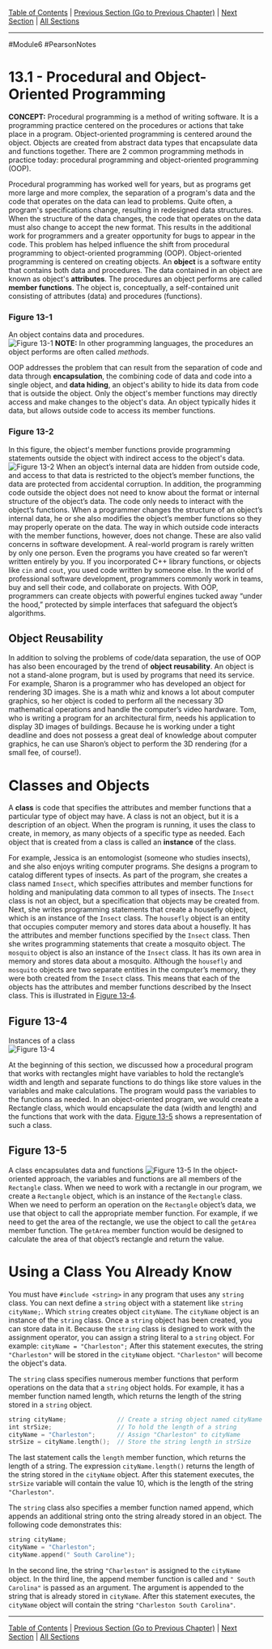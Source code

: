 [Table of Contents](/README.md) | [Previous Section (Go to Previous Chapter)](../../Module%205/Pearson%20Notes/12.11%20-%20Working%20with%20the%20File%20System.md) | [Next Section](13.2%20-%20Introduction%20to%20Classes.md) | [All Sections](/Module%206/Pearson%20Notes/)
***
#Module6 #PearsonNotes
# 13.1 - Procedural and Object-Oriented Programming
**CONCEPT:** Procedural programming is a method of writing software. It is a programming practice centered on the procedures or actions that take place in a program. Object-oriented programming is centered around the object. Objects are created from abstract data types that encapsulate data and functions together.
There are 2 common programming methods in practice today: procedural programming and object-oriented programming (OOP).

Procedural programming has worked well for years, but as programs get more large and more complex, the separation of a program's data and the code that operates on the data can lead to problems. Quite often, a program's specifications change, resulting in redesigned data structures. When the structure of the data changes, the code that operates on the data must also change to accept the new format. This results in the additional work for programmers and a greater opportunity for bugs to appear in the code.
This problem has helped influence the shift from procedural programming to object-oriented programming (OOP). Object-oriented programming is centered on creating objects. An **object** is a software entity that contains both data and procedures. The data contained in an object are known as object's **attributes**. The procedures an object performs are called **member functions**. The object is, conceptually, a self-contained unit consisting of attributes (data) and procedures (functions).

### Figure 13-1
An object contains data and procedures. <br />
![Figure 13-1](13.1%20Photos/13.1%20-%20Figure%2013-1.png)
**NOTE:** In other programming languages, the procedures an object performs are often called *methods*.

OOP addresses the problem that can result from the separation of code and data through **encapsulation**, the combining code of data and code into a single object, and **data hiding**, an object's ability to hide its data from code that is outside the object. Only the object's member functions may directly access and make changes to the object's data. An object typically hides it data, but allows outside code to access its member functions.

### Figure 13-2
In this figure, the object's member functions provide programming statements outside the object with indirect access to the object's data. <br />
![Figure 13-2](13.1%20Photos/13.1%20-%20Figure%2013-2.png)
When an object’s internal data are hidden from outside code, and access to that data is restricted to the object’s member functions, the data are protected from accidental corruption. In addition, the programming code outside the object does not need to know about the format or internal structure of the object’s data. The code only needs to interact with the object’s functions. When a programmer changes the structure of an object’s internal data, he or she also modifies the object’s member functions so they may properly operate on the data. The way in which outside code interacts with the member functions, however, does not change.
These are also valid concerns in software development. A real-world program is rarely written by only one person. Even the programs you have created so far weren’t written entirely by you. If you incorporated C++ library functions, or objects like `cin` and `cout`, you used code written by someone else. In the world of professional software development, programmers commonly work in teams, buy and sell their code, and collaborate on projects. With OOP, programmers can create objects with powerful engines tucked away “under the hood,” protected by simple interfaces that safeguard the object’s algorithms.

## Object Reusability
In addition to solving the problems of code/data separation, the use of OOP has also been encouraged by the trend of **object reusability**. An object is not a stand-alone program, but is used by programs that need its service.
For example, Sharon is a programmer who has developed an object for rendering 3D images. She is a math whiz and knows a lot about computer graphics, so her object is coded to perform all the necessary 3D mathematical operations and handle the computer’s video hardware. Tom, who is writing a program for an architectural firm, needs his application to display 3D images of buildings. Because he is working under a tight deadline and does not possess a great deal of knowledge about computer graphics, he can use Sharon’s object to perform the 3D rendering (for a small fee, of course!).

# Classes and Objects
A **class** is code that specifies the attributes and member functions that a particular type of object may have. A class is not an object, but it is a description of an object. When the program is running, it uses the class to create, in memory, as many objects of a specific type as needed. Each object that is created from a class is called an **instance** of the class.

For example, Jessica is an entomologist (someone who studies insects), and she also enjoys writing computer programs. She designs a program to catalog different types of insects. As part of the program, she creates a class named `Insect`, which specifies attributes and member functions for holding and manipulating data common to all types of insects. The `Insect` class is not an object, but a specification that objects may be created from. Next, she writes programming statements that create a housefly object, which is an instance of the `Insect` class. The `housefly` object is an entity that occupies computer memory and stores data about a housefly. It has the attributes and member functions specified by the `Insect` class. Then she writes programming statements that create a mosquito object. The `mosquito` object is also an instance of the `Insect` class. It has its own area in memory and stores data about a mosquito. Although the `housefly` and `mosquito` objects are two separate entities in the computer’s memory, they were both created from the `Insect` class. This means that each of the objects has the attributes and member functions described by the Insect class. This is illustrated in [Figure 13-4](#Figure-13-4).

## Figure 13-4
Instances of a class <br />
![Figure 13-4](13.1%20Photos/13.1%20-%20Figure%2013-4.png)

At the beginning of this section, we discussed how a procedural program that works with rectangles might have variables to hold the rectangle’s width and length and separate functions to do things like store values in the variables and make calculations. The program would pass the variables to the functions as needed. In an object-oriented program, we would create a Rectangle class, which would encapsulate the data (width and length) and the functions that work with the data. [Figure 13-5](#Figure-13-5) shows a representation of such a class.

## Figure 13-5
A class encapsulates data and functions
![Figure 13-5](13.1%20Photos/13.1%20-%20Figure%2013-5.png)
In the object-oriented approach, the variables and functions are all members of the `Rectangle` class. When we need to work with a rectangle in our program, we create a `Rectangle` object, which is an instance of the `Rectangle` class. When we need to perform an operation on the `Rectangle` object’s data, we use that object to call the appropriate member function. For example, if we need to get the area of the rectangle, we use the object to call the `getArea` member function. The `getArea` member function would be designed to calculate the area of that object’s rectangle and return the value.

# Using a Class You Already Know
You must have `#include <string>` in any program that uses any `string` class. You can next define a `string` object with a statement like `string cityName;`. Which `string` creates object `cityName`. The `cityName` object is an instance of the `string` class.
Once a `string` object has been created, you can store data in it. Because the `string` class is designed to work with the assignment operator, you can assign a string literal to a `string` object. For example: `cityName = "Charleston";` After this statement executes, the string `"Charleston"` will be stored in the `cityName` object. `"Charleston"` will become the object's data.

The `string` class specifies numerous member functions that perform operations on the data that a `string` object holds. For example, it has a member function named length, which returns the length of the string stored in a `string` object.
```c++
string cityName;              // Create a string object named cityName
int strSize;                  // To hold the length of a string
cityName = "Charleston";      // Assign "Charleston" to cityName
strSize = cityName.length();  // Store the string length in strSize
```
The last statement calls the `length` member function, which returns the length of a string. The expression `cityName.length()` returns the length of the string stored in the `cityName` object. After this statement executes, the `strSize` variable will contain the value 10, which is the length of the string `"Charleston"`.

The `string` class also specifies a member function named append, which appends an additional string onto the string already stored in an object. The following code demonstrates this:
```c++
string cityName;
cityName = "Charleston";
cityName.append(" South Caroline");
```
In the second line, the string `"Charleston"` is assigned to the `cityName` object. In the third line, the append member function is called and `" South Carolina"` is passed as an argument. The argument is appended to the string that is already stored in `cityName`. After this statement executes, the `cityName` object will contain the string `"Charleston South Carolina"`.
***
[Table of Contents](/README.md) | [Previous Section (Go to Previous Chapter)](../../Module%205/Pearson%20Notes/12.11%20-%20Working%20with%20the%20File%20System.md) | [Next Section](13.2%20-%20Introduction%20to%20Classes.md) | [All Sections](/Module%206/Pearson%20Notes/)